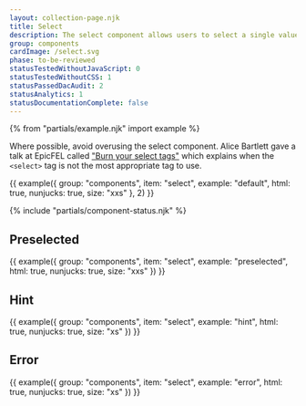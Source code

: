 ```yaml
---
layout: collection-page.njk
title: Select
description: The select component allows users to select a single value from a list of options.
group: components
cardImage: /select.svg
phase: to-be-reviewed
statusTestedWithoutJavaScript: 0
statusTestedWithoutCSS: 1
statusPassedDacAudit: 2
statusAnalytics: 1
statusDocumentationComplete: false
---
```


{% from "partials/example.njk" import example %}

Where possible, avoid overusing the select component. Alice Bartlett gave a talk at EpicFEL called ["Burn your select tags"](https://www.youtube.com/watch?v=CUkMCQR4TpY) which explains when the `<select>` tag is not the most appropriate tag to use.

{{ example({ group: "components", item: "select", example: "default", html: true, nunjucks: true, size: "xxs" }, 2) }}

{% include "partials/component-status.njk" %}

## Preselected

{{ example({ group: "components", item: "select", example: "preselected", html: true, nunjucks: true, size: "xxs" }) }}

## Hint

{{ example({ group: "components", item: "select", example: "hint", html: true, nunjucks: true, size: "xs" }) }}

## Error

{{ example({ group: "components", item: "select", example: "error", html: true, nunjucks: true, size: "xs" }) }}

<!-- ## Inline

{{ example({ group: "components", item: "select", example: "inline", html: true, nunjucks: true, size: "xxxs" }) }} -->
